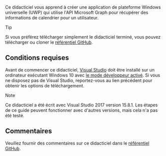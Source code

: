 <!-- markdownlint-disable MD002 MD041 -->

Ce didacticiel vous apprend à créer une application de plateforme Windows universelle (UWP) qui utilise l'API Microsoft Graph pour récupérer des informations de calendrier pour un utilisateur.

> [!TIP]
> Si vous préférez télécharger simplement le didacticiel terminé, vous pouvez télécharger ou cloner le [référentiel GitHub](https://github.com/microsoftgraph/msgraph-training-uwp).

## <a name="prerequisites"></a>Conditions requises

Avant de commencer ce didacticiel, [Visual Studio](https://visualstudio.microsoft.com/vs/) doit être installé sur un ordinateur exécutant Windows 10 avec [le mode développeur activé](https://docs.microsoft.com/windows/uwp/get-started/enable-your-device-for-development). Si vous ne disposez pas de Visual Studio, reportez-vous au lien précédent pour obtenir les options de téléchargement.

> [!NOTE]
> Ce didacticiel a été écrit avec Visual Studio 2017 version 15.8.1. Les étapes de ce guide peuvent fonctionner avec d'autres versions, mais cela n'a pas été testé.

## <a name="feedback"></a>Commentaires

Veuillez fournir des commentaires sur ce didacticiel dans le [référentiel GitHub](https://github.com/microsoftgraph/msgraph-training-uwp).
